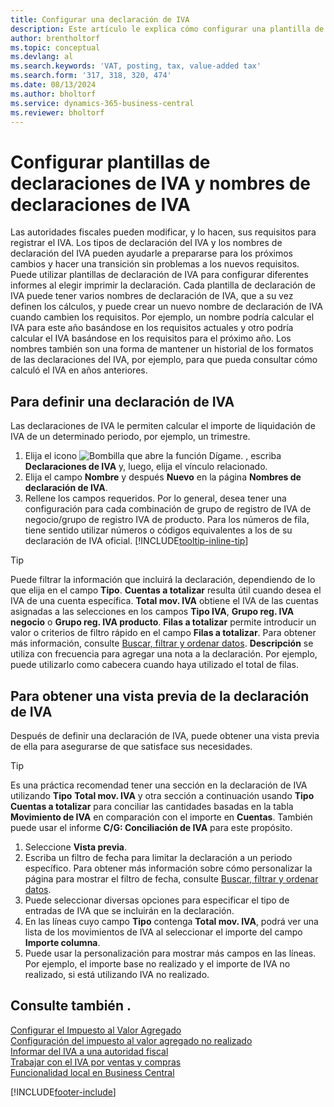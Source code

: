 ```yaml
---
title: Configurar una declaración de IVA
description: Este artículo le explica cómo configurar una plantilla de declaración de IVA y nombres de declaraciones de IVA para cumplir con los requisitos cambiantes de la autoridad fiscal.
author: brentholtorf
ms.topic: conceptual
ms.devlang: al
ms.search.keywords: 'VAT, posting, tax, value-added tax'
ms.search.form: '317, 318, 320, 474'
ms.date: 08/13/2024
ms.author: bholtorf
ms.service: dynamics-365-business-central
ms.reviewer: bholtorf
---
```


# Configurar plantillas de declaraciones de IVA y nombres de declaraciones de IVA

Las autoridades fiscales pueden modificar, y lo hacen, sus requisitos para registrar el IVA. Los tipos de declaración del IVA y los nombres de declaración del IVA pueden ayudarle a prepararse para los próximos cambios y hacer una transición sin problemas a los nuevos requisitos. Puede utilizar plantillas de declaración de IVA para configurar diferentes informes al elegir imprimir la declaración. Cada plantilla de declaración de IVA puede tener varios nombres de declaración de IVA, que a su vez definen los cálculos, y puede crear un nuevo nombre de declaración de IVA cuando cambien los requisitos. Por ejemplo, un nombre podría calcular el IVA para este año basándose en los requisitos actuales y otro podría calcular el IVA basándose en los requisitos para el próximo año. Los nombres también son una forma de mantener un historial de los formatos de las declaraciones del IVA, por ejemplo, para que pueda consultar cómo calculó el IVA en años anteriores.

## Para definir una declaración de IVA

Las declaraciones de IVA le permiten calcular el importe de liquidación de IVA de un determinado periodo, por ejemplo, un trimestre.

1. Elija el icono ![Bombilla que abre la función Dígame.](media/ui-search/search_small.png "Dígame qué desea hacer") , escriba **Declaraciones de IVA** y, luego, elija el vínculo relacionado.  
2. Elija el campo **Nombre** y después **Nuevo** en la página **Nombres de declaración de IVA**.
3. Rellene los campos requeridos. Por lo general, desea tener una configuración para cada combinación de grupo de registro de IVA de negocio/grupo de registro IVA de producto. Para los números de fila, tiene sentido utilizar números o códigos equivalentes a los de su declaración de IVA oficial. [!INCLUDE[tooltip-inline-tip](includes/tooltip-inline-tip_md.md)]  

> [!Tip]
> Puede filtrar la información que incluirá la declaración, dependiendo de lo que elija en el campo **Tipo**. **Cuentas a totalizar** resulta útil cuando desea el IVA de una cuenta específica.
**Total mov. IVA** obtiene el IVA de las cuentas asignadas a las selecciones en los campos **Tipo IVA**, **Grupo reg. IVA negocio** o **Grupo reg. IVA producto**. **Filas a totalizar** permite introducir un valor o criterios de filtro rápido en el campo **Filas a totalizar**. Para obtener más información, consulte [Buscar, filtrar y ordenar datos](ui-enter-criteria-filters.md). **Descripción** se utiliza con frecuencia para agregar una nota a la declaración. Por ejemplo, puede utilizarlo como cabecera cuando haya utilizado el total de filas.

## Para obtener una vista previa de la declaración de IVA

Después de definir una declaración de IVA, puede obtener una vista previa de ella para asegurarse de que satisface sus necesidades.
> [!Tip]
> Es una práctica recomendad tener una sección en la declaración de IVA utilizando **Tipo** **Total mov. IVA** y otra sección a continuación usando **Tipo** **Cuentas a totalizar** para conciliar las cantidades basadas en la tabla **Movimiento de IVA** en comparación con el importe en **Cuentas**. También puede usar el informe **C/G: Conciliación de IVA** para este propósito.

1. Seleccione **Vista previa**.
2. Escriba un filtro de fecha para limitar la declaración a un periodo específico. Para obtener más información sobre cómo personalizar la página para mostrar el filtro de fecha, consulte [Buscar, filtrar y ordenar datos](ui-enter-criteria-filters.md).
3. Puede seleccionar diversas opciones para especificar el tipo de entradas de IVA que se incluirán en la declaración.
4. En las líneas cuyo campo **Tipo** contenga **Total mov. IVA**, podrá ver una lista de los movimientos de IVA al seleccionar el importe del campo **Importe columna**.
5. Puede usar la personalización para mostrar más campos en las líneas. Por ejemplo, el importe base no realizado y el importe de IVA no realizado, si está utilizando IVA no realizado.

## Consulte también .

[Configurar el Impuesto al Valor Agregado](finance-setup-vat.md)    
[Configuración del impuesto al valor agregado no realizado](finance-setup-unrealized-vat.md)    
[Informar del IVA a una autoridad fiscal](finance-how-report-vat.md)    
[Trabajar con el IVA por ventas y compras](finance-work-with-vat.md)    
[Funcionalidad local en Business Central](about-localization.md)  


[!INCLUDE[footer-include](includes/footer-banner.md)]
